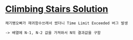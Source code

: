 # [Climbing Stairs Solution](./ClimbingStairsSolution.java)
```
채기병오빠가 재귀함수쓰래서 썼더니 Time Limit Exceeded 버그 발생

-> 배열에 N-1, N-2 값을 가져와서 N의 결과값을 구함

```
